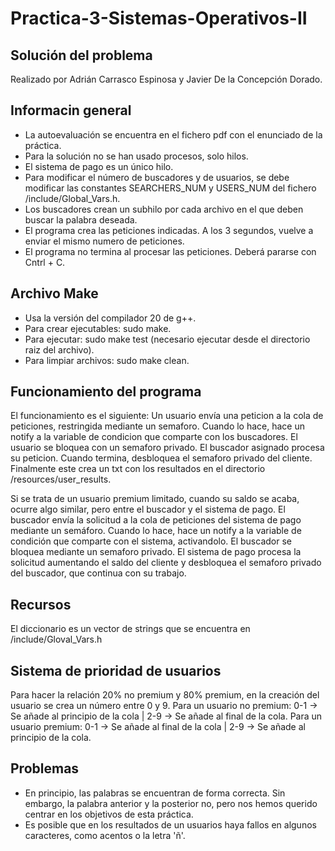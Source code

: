 # Practica-3-Sistemas-Operativos-II

## Solución del problema
Realizado por Adrián Carrasco Espinosa y Javier De la Concepción Dorado.

## Informacin general

- La autoevaluación se encuentra en el fichero pdf con el enunciado de la práctica.
- Para la solución no se han usado procesos, solo hilos. 
- El sistema de pago es un único hilo.
- Para modificar el número de buscadores y de usuarios, se debe modificar las constantes SEARCHERS_NUM y USERS_NUM del fichero /include/Global_Vars.h.
- Los buscadores crean un subhilo por cada archivo en el que deben buscar la palabra deseada.
- El programa crea las peticiones indicadas. A los 3 segundos, vuelve a enviar el mismo numero de peticiones.
- El programa no termina al procesar las peticiones. Deberá pararse con Cntrl + C.

## Archivo Make

- Usa la versión del compilador 20 de g++.
- Para crear ejecutables: sudo make.
- Para ejecutar: sudo make test (necesario ejecutar desde el directorio raiz del archivo).
- Para limpiar archivos: sudo make clean.

## Funcionamiento del programa

El funcionamiento es el siguiente: Un usuario envía una peticion a la cola de peticiones, restringida mediante un semaforo.
Cuando lo hace, hace un notify a la variable de condicion que comparte con los buscadores. El usuario se bloquea con un semaforo privado. El buscador asignado procesa su peticion. Cuando termina, desbloquea el semaforo privado del cliente. Finalmente este crea un txt con los resultados en el directorio /resources/user_results.


Si se trata de un usuario premium limitado, cuando su saldo se acaba, ocurre algo similar, pero entre el buscador y el sistema de pago. El buscador envía la solicitud a la cola de peticiones del sistema de pago mediante un semáforo. Cuando lo hace, hace un notify a la variable de condición que comparte con el sistema, activandolo. El buscador se bloquea mediante un semaforo privado. El sistema de pago procesa la solicitud aumentando el saldo del cliente y desbloquea el semaforo privado del buscador, que continua con su trabajo.

## Recursos

El diccionario es un vector de strings que se encuentra en /include/Gloval_Vars.h

## Sistema de prioridad de usuarios 

Para hacer la relación 20% no premium y 80% premium, en la creación del usuario se crea un número entre 0 y 9.
Para un usuario no premium: 0-1 -> Se añade al principio de la cola | 2-9 -> Se añade al final de la cola.
Para un usuario premium: 0-1 -> Se añade al final de la cola | 2-9 -> Se añade al principio de la cola.

## Problemas

- En principio, las palabras se encuentran de forma correcta. Sin embargo, la palabra anterior y la posterior no, pero nos hemos querido centrar en los objetivos de esta práctica.
- Es posible que en los resultados de un usuarios haya fallos en algunos caracteres, como acentos o la letra 'ñ'.


